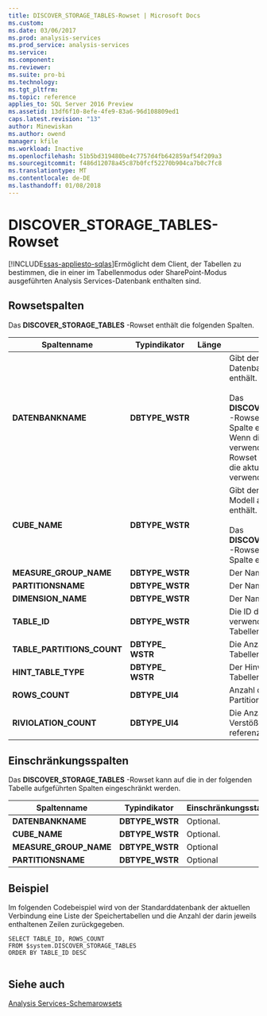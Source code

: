 ```yaml
---
title: DISCOVER_STORAGE_TABLES-Rowset | Microsoft Docs
ms.custom: 
ms.date: 03/06/2017
ms.prod: analysis-services
ms.prod_service: analysis-services
ms.service: 
ms.component: 
ms.reviewer: 
ms.suite: pro-bi
ms.technology: 
ms.tgt_pltfrm: 
ms.topic: reference
applies_to: SQL Server 2016 Preview
ms.assetid: 13df6f10-8efe-4fe9-83a6-96d108809ed1
caps.latest.revision: "13"
author: Minewiskan
ms.author: owend
manager: kfile
ms.workload: Inactive
ms.openlocfilehash: 51b5bd319480be4c7757d4fb642859af54f209a3
ms.sourcegitcommit: f486d12078a45c87b0fcf52270b904ca7b0c7fc8
ms.translationtype: MT
ms.contentlocale: de-DE
ms.lasthandoff: 01/08/2018
---
```

# <a name="discoverstoragetables-rowset"></a>DISCOVER_STORAGE_TABLES-Rowset
[!INCLUDE[ssas-appliesto-sqlas](../../../includes/ssas-appliesto-sqlas.md)]Ermöglicht dem Client, der Tabellen zu bestimmen, die in einer im Tabellenmodus oder SharePoint-Modus ausgeführten Analysis Services-Datenbank enthalten sind.  
  
## <a name="rowset-columns"></a>Rowsetspalten  
 Das **DISCOVER_STORAGE_TABLES** -Rowset enthält die folgenden Spalten.  
  
|**Spaltenname**|**Typindikator**|**Länge**|**Beschreibung**|  
|---------------------|------------------------|----------------|---------------------|  
|**DATENBANKNAME**|**DBTYPE_WSTR**||Gibt den Namen der Datenbank an, die die Tabellen enthält.<br /><br /> Das **DISCOVER_STORAGE_TABLES** -Rowset kann mithilfe dieser Spalte eingeschränkt werden. Wenn diese Spalte nicht verwendet wird, um das Rowset einzuschränken, wird die aktuelle Datenbank verwendet.|  
|**CUBE_NAME**|**DBTYPE_WSTR**||Gibt den Cube oder das Modell an, das die Tabellen enthält.<br /><br /> Das **DISCOVER_STORAGE_TABLES** -Rowset kann mithilfe dieser Spalte eingeschränkt werden.|  
|**MEASURE_GROUP_NAME**|**DBTYPE_WSTR**||Der Name der Measuregruppe.|  
|**PARTITIONSNAME**|**DBTYPE_WSTR**||Der Name der Partition.|  
|**DIMENSION_NAME**|**DBTYPE_WSTR**||Der Name der Dimension.|  
|**TABLE_ID**|**DBTYPE_WSTR**||Die ID der Tabelle, die verwendet wird, um die Tabellenattribute zu speichern.|  
|**TABLE_PARTITIONS_COUNT**|**DBTYPE_ WSTR**||Die Anzahl der Tabellenpartitionen.|  
|**HINT_TABLE_TYPE**|**DBTYPE_ WSTR**||Der Hinweis auf den Tabellentyp.|  
|**ROWS_COUNT**|**DBTYPE_UI4**||Anzahl der Zeilen in der Partition.|  
|**RIVIOLATION_COUNT**|**DBTYPE_UI4**||Die Anzahl der Zeilen mit Verstößen gegen die referenzielle Integrität.|  
  
## <a name="restriction-columns"></a>Einschränkungsspalten  
 Das **DISCOVER_STORAGE_TABLES** -Rowset kann auf die in der folgenden Tabelle aufgeführten Spalten eingeschränkt werden.  
  
|**Spaltenname**|**Typindikator**|**Einschränkungsstatus**|  
|---------------------|------------------------|---------------------------|  
|**DATENBANKNAME**|**DBTYPE_WSTR**|Optional.|  
|**CUBE_NAME**|**DBTYPE_WSTR**|Optional.|  
|**MEASURE_GROUP_NAME**|**DBTYPE_WSTR**|Optional|  
|**PARTITIONSNAME**|**DBTYPE_WSTR**|Optional|  
  
## <a name="example"></a>Beispiel  
 Im folgenden Codebeispiel wird von der Standarddatenbank der aktuellen Verbindung eine Liste der Speichertabellen und die Anzahl der darin jeweils enthaltenen Zeilen zurückgegeben.  
  
```  
SELECT TABLE_ID, ROWS_COUNT  
FROM $system.DISCOVER_STORAGE_TABLES  
ORDER BY TABLE_ID DESC  
  
```  
  
## <a name="see-also"></a>Siehe auch  
 [Analysis Services-Schemarowsets](../../../analysis-services/schema-rowsets/analysis-services-schema-rowsets.md)  
  
  
